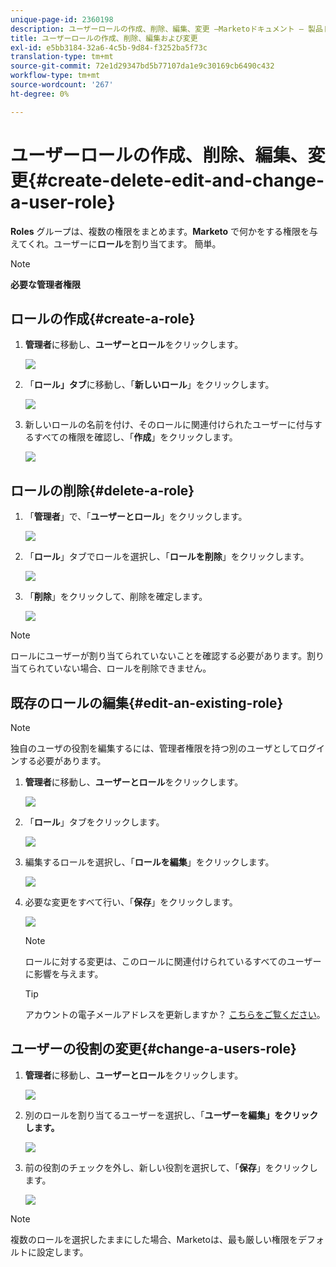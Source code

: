 ```yaml
---
unique-page-id: 2360198
description: ユーザーロールの作成、削除、編集、変更 —Marketoドキュメント — 製品ドキュメント
title: ユーザーロールの作成、削除、編集および変更
exl-id: e5bb3184-32a6-4c5b-9d84-f3252ba5f73c
translation-type: tm+mt
source-git-commit: 72e1d29347bd5b77107da1e9c30169cb6490c432
workflow-type: tm+mt
source-wordcount: '267'
ht-degree: 0%

---
```


# ユーザーロールの作成、削除、編集、変更{#create-delete-edit-and-change-a-user-role}

**Roles** グループは、複数の権限をまとめます。**Marketo** で何かをする権限を与えてくれ。ユーザーに&#x200B;**ロール**&#x200B;を割り当てます。 簡単。

>[!NOTE]
>
>**必要な管理者権限**

## ロールの作成{#create-a-role}

1. **管理者**&#x200B;に移動し、**ユーザーとロール**&#x200B;をクリックします。

   ![](assets/image2014-9-16-13-3a29-3a48.png)

1. 「**ロール」タブ**&#x200B;に移動し、「**新しいロール**」をクリックします。

   ![](assets/image2014-9-16-13-3a30-3a0.png)

1. 新しいロールの名前を付け、そのロールに関連付けられたユーザーに付与するすべての権限を確認し、「**作成**」をクリックします。

   ![](assets/image2014-9-16-13-3a31-3a19.png)

## ロールの削除{#delete-a-role}

1. 「**管理者**」で、「**ユーザーとロール**」をクリックします。

   ![](assets/image2014-9-16-13-3a31-3a42.png)

1. 「**ロール**」タブでロールを選択し、「**ロールを削除**」をクリックします。

   ![](assets/image2014-9-16-13-3a31-3a56.png)

1. 「**削除**」をクリックして、削除を確定します。

   ![](assets/image2014-9-16-13-3a32-3a25.png)

>[!NOTE]
>
>ロールにユーザーが割り当てられていないことを確認する必要があります。割り当てられていない場合、ロールを削除できません。

## 既存のロールの編集{#edit-an-existing-role}

>[!NOTE]
>
>独自のユーザの役割を編集するには、管理者権限を持つ別のユーザとしてログインする必要があります。

1. **管理者**&#x200B;に移動し、**ユーザーとロール**&#x200B;をクリックします。

   ![](assets/image2014-9-16-13-3a34-3a2.png)

1. 「**ロール**」タブをクリックします。

   ![](assets/image2014-9-16-13-3a34-3a22.png)

1. 編集するロールを選択し、「**ロールを編集**」をクリックします。

   ![](assets/image2014-9-16-13-3a34-3a37.png)

1. 必要な変更をすべて行い、「**保存**」をクリックします。

   ![](assets/image2014-9-16-13-3a35-3a16.png)

   >[!NOTE]
   >
   >ロールに対する変更は、このロールに関連付けられているすべてのユーザーに影響を与えます。

   >[!TIP]
   >
   >アカウントの電子メールアドレスを更新しますか？ [こちらをご覧ください](/help/marketo/product-docs/administration/settings/edit-account-settings.md)。

## ユーザーの役割の変更{#change-a-users-role}

1. **管理者**&#x200B;に移動し、**ユーザーとロール**&#x200B;をクリックします。

   ![](assets/image2014-9-16-13-3a35-3a49.png)

1. 別のロールを割り当てるユーザーを選択し、「**ユーザーを編集」をクリックします。**

   ![](assets/image2014-9-16-13-36-8.png)

1. 前の役割のチェックを外し、新しい役割を選択して、「**保存**」をクリックします。

   ![](assets/image2014-9-16-13-3a36-3a35.png)

>[!NOTE]
>
>複数のロールを選択したままにした場合、Marketoは、最も厳しい権限をデフォルトに設定します。
